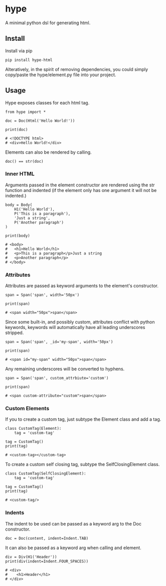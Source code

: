 # hype

A minimal python dsl for generating html.

## Install

Install via pip

```
pip install hype-html
```

Alteratively, in the spirit of removing dependencies, you could simply copy/paste the hype/element.py file into your project.

## Usage

Hype exposes classes for each html tag.

```
from hype import *

doc = Doc(Html('Hello World!'))

print(doc)

# <!DOCTYPE html>
# <div>Hello World!</div>
```

Elements can also be rendered by calling.

```
doc() == str(doc)
```
### Inner HTML

Arguments passed in the element constructor are rendered using the str function and indented (if the element only has one argument it will not be indented.)

```
body = Body(
    H1('Hello World'),
    P('This is a paragraph'),
    'Just a string',
    P('Another paragraph')
)

print(body)

# <body>
#   <h1>Hello World</h1>
#   <p>This is a paragraph</p>Just a string
#   <p>Another paragraph</p>
# </body>
```

### Attributes

Attributes are passed as keyword arguments to the element's constructor.

```
span = Span('span', width='50px')

print(span)

# <span width="50px">span</span>
```

Since some built-in, and possibly custom, attributes conflict with python keywords, keywords will automatically have all leading underscores stripped.

```
span = Span('span', _id='my-span', width='50px')

print(span)

# <span id="my-span" width="50px">span</span>

```
Any remaining underscores will be converted to hyphens.

```
span = Span('span', custom_attrbiute='custom')

print(span)

# <span custom-attribute="custom">span</span>
```

### Custom Elements

If you to create a custom tag, just subtype the Element class and add a tag.

```
class CustomTag(Element):
    tag = 'custom-tag'

tag = CustomTag()
print(tag)

# <custom-tag></custom-tag>
```
To create a custom self closing tag, subtype the SelfClosingElement class.

```
class CustomTag(SelfClosingElement):
    tag = 'custom-tag'

tag = CustomTag()
print(tag)

# <custom-tag/>
```

### Indents

The indent to be used can be passed as a keyword arg to the Doc constructor.

```
doc = Doc(content, indent=Indent.TAB)
```

It can also be passed as a keyword arg when calling and element.

```
div = Div(H1('Header'))
print(div(indent=Indent.FOUR_SPACES))

# <div>
#    <h1>Header</h1>
# </div>
```

<!-- ## Development

### Install

### Pre Processor

### Tests -->
